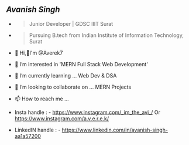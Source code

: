 ## ***Avanish Singh***
- >Junior Developer | GDSC IIIT Surat
- >Pursuing B.tech from Indian Institute of Information Technology, Surat 


- 👋 Hi,🙋‍I'm @Averek7 
- 👀 I’m interested in 'MERN Full Stack Web Development'
- 🌱 I’m currently learning ... Web Dev & DSA
- 💞️ I’m looking to collaborate on ... MERN Projects 
- 📫 How to reach me ...  
- Insta handle : - https://www.instagram.com/_im_the_avi_/   Or   https://www.instagram.com/a.v.e.r.e.k/
- LinkedIN handle : - https://www.linkedin.com/in/avanish-singh-aa1a57200
